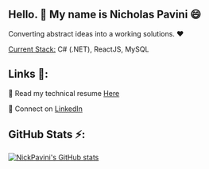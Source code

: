 ## Hello. 👋 My name is Nicholas Pavini 😄


Converting abstract ideas into a working solutions. ❤️

<ins>Current Stack:</ins> C# (.NET), ReactJS, MySQL

##  Links 🔗:

📄 Read my technical resume [Here](https://drive.google.com/file/d/1oEKsaUP_D6xInZW-XrCkw4H7insS2d3m/view?usp=sharing)

💼 Connect on [LinkedIn](http://linkedin.com/in/nicholas-pavini)


## GitHub Stats ⚡:

[![NickPavini's GitHub stats](https://github-readme-stats.vercel.app/api?username=nickpavini&count_private=true&show_icons=true)](https://github.com/nickpavini/github-readme-stats)

<!--
**nickpavini/nickpavini** is a ✨ _special_ ✨ repository because its `README.md` (this file) appears on your GitHub profile.

Here are some ideas to get you started:


- 🔭 I’m currently working on ...
- 🌱 I’m currently learning ...
- 👯 I’m looking to collaborate on ...
- 🤔 I’m looking for help with ...
- 💬 Ask me about ...
- 📫 How to reach me: ...
- ⚡ Fun fact: ...
-->
